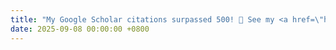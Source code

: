 ```yaml
---
title: "My Google Scholar citations surpassed 500! 🎉 See my <a href=\"https://scholar.google.com/citations?user=DVsgN1sAAAAJ\">Google Scholar</a> profile."
date: 2025-09-08 00:00:00 +0800
---
```

